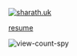 [![sharath.uk](https://github.com/user-attachments/assets/72ca8ecf-aa5e-448a-b212-68b5dc5e91e5)](https://sharath.uk/)

[resume](https://sca.run/)

![view-count-spy](https://sharathuk-api.tnfssc.workers.dev/view-count/increment?name=github.com%2Ftnfssc)
